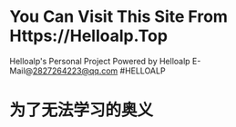 # You Can Visit This Site From Https://Helloalp.Top
Helloalp's Personal Project
Powered by Helloalp
E-Mail@2827264223@qq.com
#HELLOALP
# 为了无法学习的奥义
